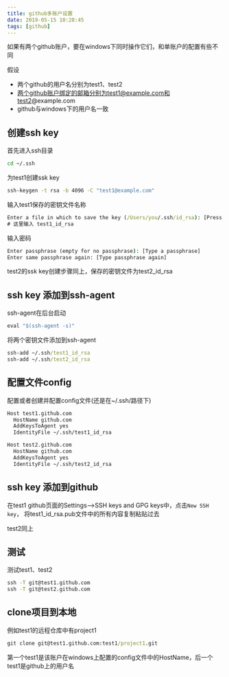 ```yaml
---
title: github多账户设置
date: 2019-05-15 10:28:45
tags: [github]
---
```


如果有两个github账户，要在windows下同时操作它们，和单账户的配置有些不同

假设
* 两个github的用户名分别为test1、test2
* 两个github账户绑定的邮箱分别为test1@example.com和test2@example.com
* github与windows下的用户名一致

## 创建ssh key
首先进入ssh目录
```cmd
cd ~/.ssh
```

为test1创建ssk key
```cmd
ssh-keygen -t rsa -b 4096 -C "test1@example.com"
```

输入test1保存的密钥文件名称
```cmd
Enter a file in which to save the key (/Users/you/.ssh/id_rsa): [Press enter]
# 这里输入 test1_id_rsa
```

输入密码
```cmd
Enter passphrase (empty for no passphrase): [Type a passphrase]
Enter same passphrase again: [Type passphrase again]
```
test2的ssk key创建步骤同上，保存的密钥文件为test2_id_rsa

## ssh key 添加到ssh-agent
ssh-agent在后台启动
```cmd
eval "$(ssh-agent -s)"
```

将两个密钥文件添加到ssh-agent
```cmd
ssh-add ~/.ssh/test1_id_rsa
ssh-add ~/.ssh/test2_id_rsa
```

## 配置文件config
配置或者创建并配置config文件(还是在~/.ssh/路径下)
```txt
Host test1.github.com
  HostName github.com
  AddKeysToAgent yes
  IdentityFile ~/.ssh/test1_id_rsa

Host test2.github.com
  HostName github.com
  AddKeysToAgent yes
  IdentityFile ~/.ssh/test2_id_rsa
```

## ssh key 添加到github
在test1 github页面的Settings-->SSH keys and GPG keys中，点击`New SSH key`，
将test1_id_rsa.pub文件中的所有内容复制粘贴过去

test2同上

## 测试
测试test1、test2
```cmd
ssh -T git@test1.github.com
ssh -T git@test2.github.com
```

## clone项目到本地
例如test1的远程仓库中有project1
```cmd
git clone git@test1.github.com:test1/project1.git
```
第一个test1是该账户在windows上配置的config文件中的HostName，后一个test1是github上的用户名
